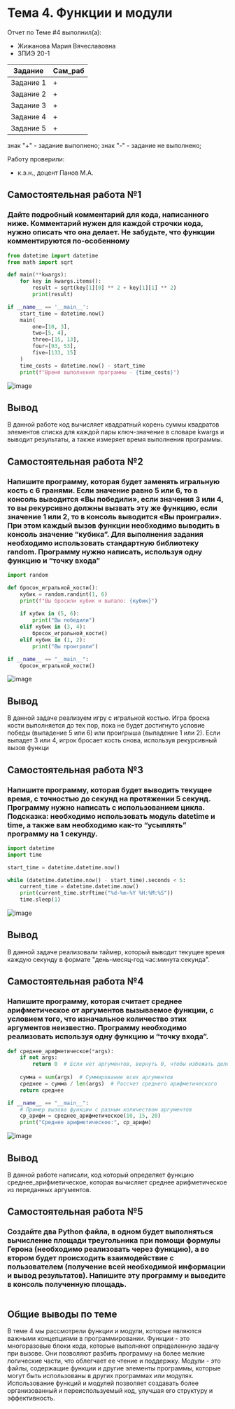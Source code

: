 # Тема 4. Функции и модули
Отчет по Теме #4 выполнил(а):
- Жижанова Мария Вячеславовна
- ЗПИЭ 20-1

| Задание | Сам_раб |
| ------ |  ------ |
| Задание 1 | + | - |
| Задание 2 | + | - |
| Задание 3 | + | - |
| Задание 4 | + | - |
| Задание 5 | + | - |


знак "+" - задание выполнено; знак "-" - задание не выполнено;

Работу проверили:
- к.э.н., доцент Панов М.А.


## Самостоятельная работа №1
### Дайте подробный комментарий для кода, написанного ниже. Комментарий нужен для каждой строчки кода, нужно описать что она делает. Не забудьте, что функции комментируются по-особенному


```python
from datetime import datetime
from math import sqrt

def main(**kwargs):
    for key in kwargs.items():
        result = sqrt(key[1][0] ** 2 + key[1][1] ** 2) 
        print(result)

if __name__ == '__main__':
    start_time = datetime.now()
    main(
        one=[10, 3],
        two=[5, 4],
        three=[15, 13],
        four=[93, 53],
        five=[133, 15]
    )
    time_costs = datetime.now() - start_time
    print(f"Время выполнения программы - {time_costs}")
```
![image](https://github.com/MariaZhizhanova/lab/assets/145640698/878cbfb4-c723-4872-843f-dff2192599e4)

## Вывод
В данной работе код вычисляет квадратный корень суммы квадратов элементов списка для каждой пары ключ-значение в словаре kwargs и выводит результаты, а также измеряет время выполнения программы.
  
## Самостоятельная работа №2
### Напишите программу, которая будет заменять игральную кость с 6 гранями. Если значение равно 5 или 6, то в консоль выводится «Вы победили», если значения 3 или 4, то вы рекурсивно должны вызвать эту же функцию, если значение 1 или 2, то в консоль выводится «Вы проиграли». При этом каждый вызов функции необходимо выводить в консоль значение “кубика”. Для выполнения задания необходимо использовать стандартную библиотеку random. Программу нужно написать, используя одну функцию и “точку входа”

```python
import random

def бросок_игральной_кости():
    кубик = random.randint(1, 6)
    print(f"Вы бросили кубик и выпало: {кубик}")
    
    if кубик in (5, 6):
        print("Вы победили")
    elif кубик in (3, 4):
        бросок_игральной_кости()
    elif кубик in (1, 2):
        print("Вы проиграли")

if __name__ == "__main__":
    бросок_игральной_кости()
```

![image](https://github.com/MariaZhizhanova/lab/assets/145640698/3b32e7c9-186e-4ee0-8a7a-45ea3371093a)

## Вывод
В данной задаче реализуем игру с игральной костью. Игра броска кости выполняется до тех пор, пока не будет достигнуто условие победы (выпадение 5 или 6) или проигрыша (выпадение 1 или 2). Если выпадет 3 или 4, игрок бросает кость снова, используя рекурсивный вызов функци
  
## Самостоятельная работа №3

### Напишите программу, которая будет выводить текущее время, с точностью до секунд на протяжении 5 секунд. Программу нужно написать с использованием цикла. Подсказка: необходимо использовать модуль datetime и time, а также вам необходимо как-то “усыплять” программу на 1 секунду.

```python
import datetime
import time

start_time = datetime.datetime.now()

while (datetime.datetime.now() - start_time).seconds < 5:
    current_time = datetime.datetime.now()
    print(current_time.strftime("%d-%m-%Y %H:%M:%S"))
    time.sleep(1)
```

![image](https://github.com/MariaZhizhanova/lab/assets/145640698/80e9a7e4-fff0-42c1-b16e-76925243e87d)

## Вывод
В данной задаче реализовали таймер, который выводит текущее время каждую секунду в формате "день-месяц-год час:минута:секунда".

## Самостоятельная работа №4

### Напишите программу, которая считает среднее арифметическое от аргументов вызываемое функции, с условием того, что изначальное количество этих аргументов неизвестно. Программу необходимо реализовать используя одну функцию и “точку входа”.

```python
def среднее_арифметическое(*args):
    if not args:
        return 0  # Если нет аргументов, вернуть 0, чтобы избежать деления на ноль
    
    сумма = sum(args)  # Суммирование всех аргументов
    среднее = сумма / len(args)  # Рассчет среднего арифметического
    return среднее

if __name__ == "__main__":
    # Пример вызова функции с разным количеством аргументов
    ср_арифм = среднее_арифметическое(10, 15, 20)
    print("Среднее арифметическое:", ср_арифм)
```
![image](https://github.com/MariaZhizhanova/lab/assets/145640698/34c1b849-c7f2-4981-815a-2a7ca3f2c9d5)

## Вывод
В данной работе написали, код который определяет функцию среднее_арифметическое, которая вычисляет среднее арифметическое из переданных аргументов. 

## Самостоятельная работа №5
### Создайте два Python файла, в одном будет выполняться вычисление площади треугольника при помощи формулы Герона (необходимо реализовать через функцию), а во втором будет происходить взаимодействие с пользователем (получение всей необходимой информации и вывод результатов). Напишите эту программу и выведите в консоль полученную площадь.


```python

```

  

## Общие выводы по теме
В теме 4 мы рассмотрели функции и модули, которые являются важными концепциями в программировании. Функции - это многоразовые блоки кода, которые выполняют определенную задачу при вызове. Они позволяют разбить программу на более мелкие логические части, что облегчает ее чтение и поддержку. Модули - это файлы, содержащие функции и другие элементы программы, которые могут быть использованы в других программах или модулях. Использование функций и модулей позволяет создавать более организованный и переиспользуемый код, улучшая его структуру и эффективность.


